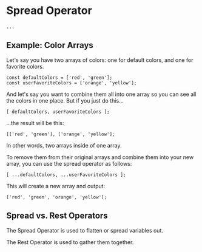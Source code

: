 # Spread Operator

`...`


## Example: Color Arrays

Let's say you have two arrays of colors: one for default colors, and one for favorite colors.

```
const defaultColors = ['red', 'green'];
const userFavoriteColors = ['orange', 'yellow'];
```

And let's say you want to combine them all into one array so you can see all the colors in one place. But if you just do this...

```
[ defaultColors, userFavoriteColors ];
```

...the result will be this:

```
[['red', 'green'], ['orange', 'yellow'];
```

In other words, two arrays inside of one array.

To remove them from their original arrays and combine them into your new array, you can use the spread operator as follows:

```
[ ...defaultColors, ...userFavoriteColors ];
```

This will create a new array and output:

```
['red', 'green', 'orange', 'yellow'];
```


## Spread vs. Rest Operators

The Spread Operator is used to flatten or spread variables out.

The Rest Operator is used to gather them together.